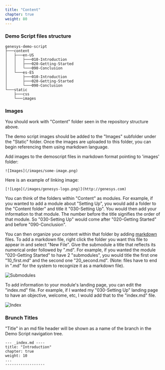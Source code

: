 ```yaml
---
title: "Content"
chapter: true
weight: 80
---
```


### Demo Script files structure

```
genesys-demo-script
├───content
│   ├───en-US
│   │   ├───010-Introduction
│   │   ├───020-Getting-Started
│   │   └───090-Conclusion
│   └───es-ES
│       ├───010-Introduction
│       ├───020-Getting-Started
│       └───090-Conclusion
└───static
    ├───css
    └───images

```
  
### Images

You should work with "Content" folder seen in the repository structure above. 

The demo script images should be added to the "Images" subfolder under the "Static" folder. Once the images are uploaded to this folder, you can begin referencing them using markdown language.

Add images to the demoscript files in markdown format pointing to 'images' folder:

```
![Images](/images/some-image.png)
```

Here is an example of linking image:

```
[![Logo](/images/genesys-logo.png)](http://genesys.com)
```

You can think of the folders within "Content" as modules. For example, if you wanted to add a module about "Setting Up", you would add a folder to the "Content folder" and title it "030-Setting Up". You would then add your information to that module. The number before the title signifies the order of that module. So "030-Setting Up" would come after "020-Getting Started" and before "090-Conclusion".

You can then organize your content within that folder by adding [markdown](https://www.markdownguide.org/basic-syntax) files. To add a markdown file, right click the folder you want this file to appear in and select "New File". Give the submodule a title that reflects its numerical order followed by ".md". For example, if you wanted the module "020-Getting Started" to have 2 "submodules", you would title the first one  "10_first.md" and the second one "20_second.md". (Note: files have to end in ".md" for the system to recognize it as a markdown file).

![Submodules](/images/structure.png)

To add information to your module's landing page, you can edit the "index.md" file. For example, if I wanted my "030-Setting Up" landing page to have an objective, welcome, etc, I would add that to the "index.md" file.

![Index](/images/intro.png)

### Brunch Titles

"Title" in an md file header will be shown as a name of the branch in the Demo Script navigation tree.

```
--- _index.md ----
title: "Introduction"
chapter: true
weight: 10
...
------------------
```